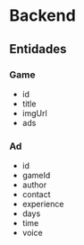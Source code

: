 # Backend

## Entidades

### Game

-   id
-   title
-   imgUrl
-   ads

### Ad

-   id
-   gameId
-   author
-   contact
-   experience
-   days
-   time
-   voice
